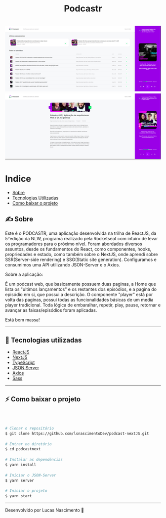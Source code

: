 <h1 align="center" style=  >
Podcastr
</h1>

<h1>
<img src="public/home.png"/>
<img src="public/episode.png"/>

</h1>

# Indice

- [Sobre](#-sobre)
- [Tecnologias Utilizadas](#-tecnologias-utilizadas)
- [Como baixar o projeto](#-como-baixar-o-projeto)


## ✍ Sobre

Este é o PODCASTR, uma aplicação desenvolvida na trilha de ReactJS, da 5°edição da NLW, programa realizado pela Rocketseat com intuiro de levar os programadores para o próximo nível. Foram abordados diversos assuntos, desde os fundamentos do React, como componentes, hooks, propriedades e estado, como também sobre o NextJS, onde aprendi sobre SSR(Server-side rendering) e SSG(Static site generation). Configuramos e consumimos uma API utilizando JSON-Server e o Axios.

Sobre a aplicação:

É um podcast web, que basicamente possuem duas paginas, a Home que lista os "ultimos lançamentos" e os restantes dos episódios, e a pagina do episódio em si, que possui a descrição. O componente "player" está por volta das paginas, possui todas as funcionalidades básicas de um media player tradicional. Toda lógica de embaralhar, repetir, play, pause, retornar e avançar as faixas/episódios foram aplicadas.

Está bem massa!

---

## 🔧 Tecnologias utilizadas


- [ReactJS](https://reactjs.org)
- [NextJS](https://nextjs.org/)
- [TypeScript](https://www.typescriptlang.org)
- [JSON Server](https://github.com/typicode/json-server)
- [Axios](https://github.com/axios/axios)
- [Sass](https://sass-lang.com/)

---

## ⚡ Como baixar o projeto
</br>

```bash

# Clonar o repositório
$ git clone https://github.com/lsnascimentoDev/podcast-nextJS.git

# Entrar no diretório
$ cd podcastnext

# Instalar as dependências
$ yarn install

# Iniciar o JSON-Server
$ yarn server

# Iniciar o projeto
$ yarn start
```


---

Desenvolvido por Lucas Nascimento 💪

